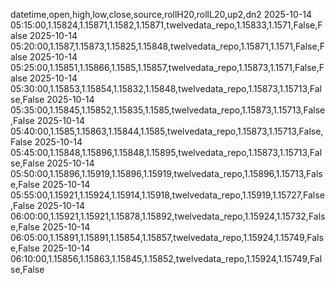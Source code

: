 datetime,open,high,low,close,source,rollH20,rollL20,up2,dn2
2025-10-14 05:15:00,1.15824,1.15871,1.1582,1.15871,twelvedata_repo,1.15833,1.1571,False,False
2025-10-14 05:20:00,1.1587,1.15873,1.15825,1.15848,twelvedata_repo,1.15871,1.1571,False,False
2025-10-14 05:25:00,1.15851,1.15866,1.1585,1.15857,twelvedata_repo,1.15873,1.1571,False,False
2025-10-14 05:30:00,1.15853,1.15854,1.15832,1.15848,twelvedata_repo,1.15873,1.15713,False,False
2025-10-14 05:35:00,1.15845,1.15852,1.15835,1.1585,twelvedata_repo,1.15873,1.15713,False,False
2025-10-14 05:40:00,1.1585,1.15863,1.15844,1.1585,twelvedata_repo,1.15873,1.15713,False,False
2025-10-14 05:45:00,1.15848,1.15896,1.15848,1.15895,twelvedata_repo,1.15873,1.15713,False,False
2025-10-14 05:50:00,1.15896,1.15919,1.15896,1.15919,twelvedata_repo,1.15896,1.15713,False,False
2025-10-14 05:55:00,1.15921,1.15924,1.15914,1.15918,twelvedata_repo,1.15919,1.15727,False,False
2025-10-14 06:00:00,1.15921,1.15921,1.15878,1.15892,twelvedata_repo,1.15924,1.15732,False,False
2025-10-14 06:05:00,1.15891,1.15891,1.15854,1.15857,twelvedata_repo,1.15924,1.15749,False,False
2025-10-14 06:10:00,1.15856,1.15863,1.15845,1.15852,twelvedata_repo,1.15924,1.15749,False,False
